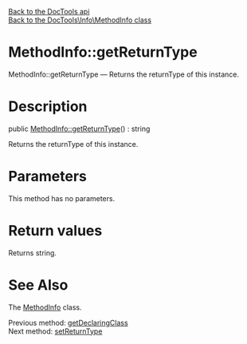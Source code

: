 [Back to the DocTools api](https://github.com/lingtalfi/DocTools/blob/master/doc/api/DocTools.md)<br>
[Back to the DocTools\Info\MethodInfo class](https://github.com/lingtalfi/DocTools/blob/master/doc/api/DocTools/Info/MethodInfo.md)


MethodInfo::getReturnType
================



MethodInfo::getReturnType — Returns the returnType of this instance.




Description
================


public [MethodInfo::getReturnType](https://github.com/lingtalfi/DocTools/blob/master/doc/api/DocTools/Info/MethodInfo/getReturnType.md)() : string




Returns the returnType of this instance.




Parameters
================

This method has no parameters.


Return values
================

Returns string.







See Also
================

The [MethodInfo](https://github.com/lingtalfi/DocTools/blob/master/doc/api/DocTools/Info/MethodInfo.md) class.

Previous method: [getDeclaringClass](https://github.com/lingtalfi/DocTools/blob/master/doc/api/DocTools/Info/MethodInfo/getDeclaringClass.md)<br>Next method: [setReturnType](https://github.com/lingtalfi/DocTools/blob/master/doc/api/DocTools/Info/MethodInfo/setReturnType.md)<br>

